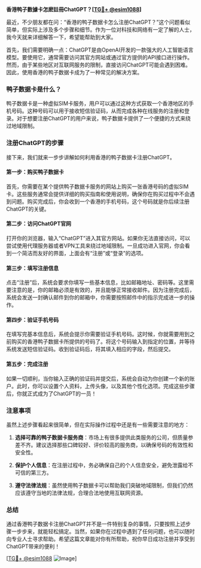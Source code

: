 **香港鸭子數據卡怎麽註冊ChatGPT？[[TG💪+ @esim1088](https://t.me/s/esim1088)]**

最近，不少朋友都在问：“香港的鸭子数据卡怎么注册ChatGPT？”这个问题看似简单，但实际上涉及多个步骤和细节。作为一位对科技和网络有一定了解的人士，我今天就来详细解答一下，希望能帮助到大家。

首先，我们需要明确一点：ChatGPT是由OpenAI开发的一款强大的人工智能语言模型。要使用它，通常需要访问其官方网站或通过官方提供的API接口进行操作。然而，由于某些地区对互联网服务的限制，直接访问ChatGPT可能会遇到困难。因此，使用香港的鸭子数据卡成为了一种常见的解决方案。

### 鸭子数据卡是什么？

鸭子数据卡是一种虚拟SIM卡服务，用户可以通过这种方式获取一个香港地区的手机号码。这种号码可以用于接收短信验证码，从而完成各种在线服务的注册和登录。对于想要注册ChatGPT的用户来说，鸭子数据卡提供了一个便捷的方式来绕过地域限制。

### 注册ChatGPT的步骤

接下来，我们就来一步步讲解如何利用香港的鸭子数据卡注册ChatGPT。

#### 第一步：购买鸭子数据卡

首先，你需要在某个提供鸭子数据卡服务的网站上购买一张香港号码的虚拟SIM卡。这些服务通常会提供详细的购买指南和使用说明，确保你在购买过程中不会遇到问题。购买完成后，你会收到一个香港的手机号码，这个号码就是你后续注册ChatGPT的关键。

#### 第二步：访问ChatGPT官网

打开你的浏览器，输入“ChatGPT”进入其官方网站。如果你无法直接访问，可以尝试使用代理服务器或者VPN工具来绕过地域限制。一旦成功进入官网，你会看到一个简洁而友好的界面，上面会有“注册”或“登录”的选项。

#### 第三步：填写注册信息

点击“注册”后，系统会要求你填写一些基本信息，比如邮箱地址、密码等。这里需要注意的是，你的邮箱必须是有效的，并且能够正常接收邮件。因为注册完成后，系统会发送一封确认邮件到你的邮箱中，你需要按照邮件中的指示完成进一步的操作。

#### 第四步：验证手机号码

在填写完基本信息后，系统会提示你需要验证手机号码。这时候，你就需要用到之前购买的香港鸭子数据卡所提供的号码了。将这个号码输入到指定的位置，并等待系统发送短信验证码。收到验证码后，将其填入相应的字段，然后提交。

#### 第五步：完成注册

如果一切顺利，当你输入正确的验证码并提交后，系统会自动为你创建一个新的账户。此时，你可以设置个人资料，上传头像，以及其他个性化选项。完成这些步骤后，你就正式成为了ChatGPT的一员！

### 注意事项

虽然上述步骤看起来很简单，但在实际操作过程中还是有一些需要注意的地方：

1. **选择可靠的鸭子数据卡服务商**：市场上有很多提供此类服务的公司，但质量参差不齐。建议选择那些口碑较好、评价较高的服务商，以确保号码的有效性和安全性。
   
2. **保护个人信息**：在注册过程中，务必确保自己的个人信息安全，避免泄露给不可信的第三方。

3. **遵守法律法规**：虽然使用鸭子数据卡可以帮助我们突破地域限制，但我们仍然应该遵守当地的法律法规，合理合法地使用互联网资源。

### 总结

通过香港鸭子数据卡注册ChatGPT并不是一件特别复杂的事情，只要按照上述步骤一步步来，就能轻松搞定。当然，如果你在过程中遇到了任何问题，也可以随时向专业人士寻求帮助。希望这篇文章能对你有所帮助，祝你早日成功注册并享受到ChatGPT带来的便利！

[[TG💪+ @esim1088](https://t.me/s/esim1088) ![Image](https://i.postimg.cc/4NQfJmqS/Snipaste-2025-05-13-00-14-12.png)]